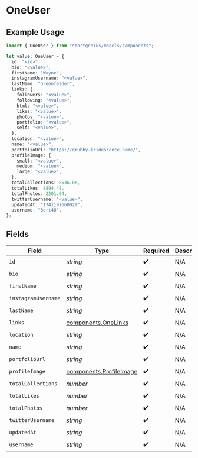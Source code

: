 # OneUser

## Example Usage

```typescript
import { OneUser } from "shortgenius/models/components";

let value: OneUser = {
  id: "<id>",
  bio: "<value>",
  firstName: "Wayne",
  instagramUsername: "<value>",
  lastName: "Greenfelder",
  links: {
    followers: "<value>",
    following: "<value>",
    html: "<value>",
    likes: "<value>",
    photos: "<value>",
    portfolio: "<value>",
    self: "<value>",
  },
  location: "<value>",
  name: "<value>",
  portfolioUrl: "https://grubby-iridescence.name/",
  profileImage: {
    small: "<value>",
    medium: "<value>",
    large: "<value>",
  },
  totalCollections: 8536.06,
  totalLikes: 8894.48,
  totalPhotos: 2201.04,
  twitterUsername: "<value>",
  updatedAt: "1741197660029",
  username: "Bert48",
};
```

## Fields

| Field                                                              | Type                                                               | Required                                                           | Description                                                        |
| ------------------------------------------------------------------ | ------------------------------------------------------------------ | ------------------------------------------------------------------ | ------------------------------------------------------------------ |
| `id`                                                               | *string*                                                           | :heavy_check_mark:                                                 | N/A                                                                |
| `bio`                                                              | *string*                                                           | :heavy_check_mark:                                                 | N/A                                                                |
| `firstName`                                                        | *string*                                                           | :heavy_check_mark:                                                 | N/A                                                                |
| `instagramUsername`                                                | *string*                                                           | :heavy_check_mark:                                                 | N/A                                                                |
| `lastName`                                                         | *string*                                                           | :heavy_check_mark:                                                 | N/A                                                                |
| `links`                                                            | [components.OneLinks](../../models/components/onelinks.md)         | :heavy_check_mark:                                                 | N/A                                                                |
| `location`                                                         | *string*                                                           | :heavy_check_mark:                                                 | N/A                                                                |
| `name`                                                             | *string*                                                           | :heavy_check_mark:                                                 | N/A                                                                |
| `portfolioUrl`                                                     | *string*                                                           | :heavy_check_mark:                                                 | N/A                                                                |
| `profileImage`                                                     | [components.ProfileImage](../../models/components/profileimage.md) | :heavy_check_mark:                                                 | N/A                                                                |
| `totalCollections`                                                 | *number*                                                           | :heavy_check_mark:                                                 | N/A                                                                |
| `totalLikes`                                                       | *number*                                                           | :heavy_check_mark:                                                 | N/A                                                                |
| `totalPhotos`                                                      | *number*                                                           | :heavy_check_mark:                                                 | N/A                                                                |
| `twitterUsername`                                                  | *string*                                                           | :heavy_check_mark:                                                 | N/A                                                                |
| `updatedAt`                                                        | *string*                                                           | :heavy_check_mark:                                                 | N/A                                                                |
| `username`                                                         | *string*                                                           | :heavy_check_mark:                                                 | N/A                                                                |